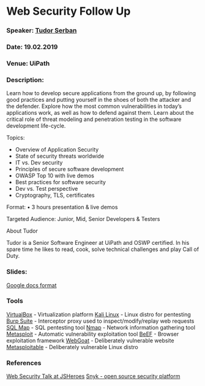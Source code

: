 # Web Security Follow Up

### Speaker: [Tudor Serban](https://www.linkedin.com/in/tudor-serban-47459748/)
### Date: 19.02.2019
### Venue: UiPath
### Description:

Learn how to develop secure applications from the ground up, by following good practices and putting yourself in the shoes of both the attacker and the defender.
Explore how the most common vulnerabilities in today’s applications work, as well as how to defend against them. Learn about the critical role of threat modeling and penetration testing in the software development life-cycle.

Topics:
* Overview of Application Security
* State of security threats worldwide
* IT vs. Dev security
* Principles of secure software development
* OWASP Top 10 with live demos
* Best practices for software security
* Dev vs. Test perspective
* Cryptography, TLS, certificates

Format:
• 3 hours presentation & live demos

Targeted Audience:
Junior, Mid, Senior Developers & Testers

About Tudor

Tudor is a Senior Software Engineer at UiPath and OSWP certified. In his spare time he likes to read, cook, solve technical challenges and play Call of Duty.

### Slides: 

[Google docs format](https://docs.google.com/presentation/d/1KN7K4mqNhkKtVex0nOZE5E09UjO70D9eUZo5SQJEjTs/edit?usp=sharing)

### Tools

[VirtualBox](https://www.virtualbox.org/) - Virtualization platform
[Kali Linux](https://www.kali.org/) - Linux distro for pentesting
[Burp Suite](https://portswigger.net/burp) - Interceptor proxy used to inspect/modify/replay web requests
[SQL Map](http://sqlmap.org/) - SQL pentesting tool
[Nmap](https://nmap.org/) - Network information gathering tool
[Metasploit](https://www.metasploit.com/) - Automatic vulnerability exploitation tool
[BeEF](https://beefproject.com/) - Browser exploitation framework
[WebGoat](https://github.com/WebGoat/WebGoat) - Deliberately vulnerable website
[Metasploitable](https://metasploit.help.rapid7.com/docs/metasploitable-2) - Deliberately vulnerable Linux distro

### References

[Web Security Talk at JSHeroes](https://www.youtube.com/watch?v=sHKyMwIK9F0&index=22&list=UUeJEpnvZhG-VwGpzrzYLidQ)
[ Snyk - open source security platform ](https://snyk.io/)
